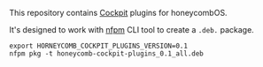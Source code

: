 This repository contains [Cockpit](https://cockpit-project.org/) plugins for honeycombOS.

It's designed to work with [nfpm](https://github.com/goreleaser/nfpm) CLI tool to create a `.deb.` package.

```
export HORNEYCOMB_COCKPIT_PLUGINS_VERSION=0.1
nfpm pkg -t honeycomb-cockpit-plugins_0.1_all.deb
```

